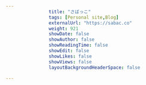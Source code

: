 ---
                title: "さばっこ"
                tags: [Personal site,Blog]
                externalUrl: "https://sabac.co"
                weight: 921
                showDate: false
                showAuthor: false
                showReadingTime: false
                showEdit: false
                showLikes: false
                showViews: false
                layoutBackgroundHeaderSpace: false
                ---
